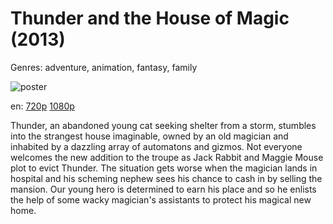 # Thunder and the House of Magic (2013)

Genres: adventure, animation, fantasy, family

![poster](http://image.tmdb.org/t/p/w500/unD7Hsmqw2LBRE09RUfGKjtaSdC.jpg)

en:
  [720p](magnet:?xt=urn:btih:A69F4D95DC0C1B32EDE9FE15B53492A73305551E&tr=udp://glotorrents.pw:6969/announce&tr=udp://tracker.opentrackr.org:1337/announce&tr=udp://torrent.gresille.org:80/announce&tr=udp://tracker.openbittorrent.com:80&tr=udp://tracker.coppersurfer.tk:6969&tr=udp://tracker.leechers-paradise.org:6969&tr=udp://p4p.arenabg.ch:1337&tr=udp://tracker.internetwarriors.net:1337)
  [1080p](magnet:?xt=urn:btih:2447C73882162545546BDF677DB41138A226EEE2&tr=udp://glotorrents.pw:6969/announce&tr=udp://tracker.opentrackr.org:1337/announce&tr=udp://torrent.gresille.org:80/announce&tr=udp://tracker.openbittorrent.com:80&tr=udp://tracker.coppersurfer.tk:6969&tr=udp://tracker.leechers-paradise.org:6969&tr=udp://p4p.arenabg.ch:1337&tr=udp://tracker.internetwarriors.net:1337)
  


Thunder, an abandoned young cat seeking shelter from a storm, stumbles into the strangest house imaginable, owned by an old magician and inhabited by a dazzling array of automatons and gizmos. Not everyone welcomes the new addition to the troupe as Jack Rabbit and Maggie Mouse plot to evict Thunder. The situation gets worse when the magician lands in hospital and his scheming nephew sees his chance to cash in by selling the mansion. Our young hero is determined to earn his place and so he enlists the help of some wacky magician's assistants to protect his magical new home.